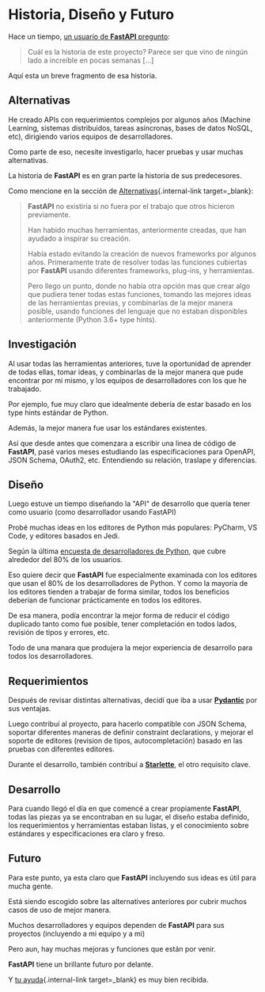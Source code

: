 # Historia, Diseño y Futuro

Hace un tiempo, <a href="https://github.com/tiangolo/fastapi/issues/3#issuecomment-454956920" class="external-link" target="_blank">un usuario de **FastAPI** pregunto</a>:

> Cuál es la historia de este proyecto? Parece ser que vino de ningún lado a increíble en pocas semanas [...]

Aquí esta un breve fragmento de esa historia.

## Alternativas

He creado APIs con requerimientos complejos por algunos años (Machine Learning, sistemas distribuidos, tareas asíncronas, bases de datos NoSQL, etc), dirigiendo varios equipos de desarrolladores.

Como parte de eso, necesite investigarlo, hacer pruebas y usar muchas alternativas.

La historia de **FastAPI** es en gran parte la historia de sus predecesores.

Como mencione en la sección de [Alternativas](alternatives.md){.internal-link target=_blank}:

<blockquote markdown="1">

**FastAPI** no existiría si no fuera por el trabajo que otros hicieron previamente.

Han habido muchas herramientas, anteriormente creadas, que han ayudado a inspirar su creación.

Había estado evitando la creación de nuevos frameworks por algunos años. Primeramente trate de resolver todas las funciones cubiertas por **FastAPI** usando diferentes frameworks, plug-ins, y herramientas.

Pero llego un punto, donde no había otra opción mas que crear algo que pudiera tener todas estas funciones, tomando las mejores ideas de las herramientas previas, y combinarlas de la mejor manera posible, usando funciones del lenguaje que no estaban disponibles anteriormente (Python 3.6+ type hints).

</blockquote>

## Investigación

Al usar todas las herramientas anteriores, tuve la oportunidad de aprender de todas ellas, tomar ideas, y combinarlas de la mejor manera que pude encontrar por mi mismo, y los equipos de desarrolladores con los que he trabajado.

Por ejemplo, fue muy claro que idealmente debería de estar basado en los type hints estándar de Python.

Además, la mejor manera fue usar los estándares existentes.

Así que desde antes que comenzara a escribir una linea de código de **FastAPI**, pasé varios meses estudiando las especificaciones para OpenAPI, JSON Schema, OAuth2, etc. Entendiendo su relación, traslape y diferencias.

## Diseño

Luego estuve un tiempo diseñando la "API" de desarrollo que quería tener como usuario (como desarrollador usando FastAPI)

Probé muchas ideas en los editores de Python más populares: PyCharm, VS Code, y editores basados en Jedi.

Según la última <a href="https://www.jetbrains.com/research/python-developers-survey-2018/#development-tools" class="external-link" target="_blank">encuesta de desarrolladores de Python</a>, que cubre alrededor del 80% de los usuarios.

Eso quiere decir que **FastAPI** fue especialmente examinada con los editores que usan el 80% de los desarrolladores de Python. Y como la mayoría de los editores tienden a trabajar de forma similar, todos los beneficios deberían de funcionar prácticamente en todos los editores.

De esa manera, podía encontrar la mejor forma de reducir el código duplicado tanto como fue posible, tener completación en todos lados, revisión de tipos y errores, etc.

Todo de una manara que produjera la mejor experiencia de desarrollo para todos los desarrolladores.

## Requerimientos

Después de revisar distintas alternativas, decidí que iba a usar <a href="https://pydantic-docs.helpmanual.io/" class="external-link" target="_blank">**Pydantic**</a> por sus ventajas.

Luego contribuí al proyecto, para hacerlo compatible con JSON Schema, soportar diferentes maneras de definir constraint declarations, y mejorar el soporte de editores (revision de tipos, autocompletación) basado en las pruebas con diferentes editores.

Durante el desarrollo, también contribuí a <a href="https://www.starlette.io/" class="external-link" target="_blank">**Starlette**</a>, el otro requisito clave.

## Desarrollo

Para cuando llegó el día en que comencé a crear propiamente **FastAPI**, todas las piezas ya se encontraban en su lugar, el diseño estaba definido, los requerimientos y herramientas estaban listas, y el conocimiento sobre estándares y especificaciones era claro y freso.

## Futuro

Para este punto, ya esta claro que **FastAPI** incluyendo sus ideas es útil para mucha gente.

Está siendo escogido sobre las alternatives anteriores por cubrir muchos casos de uso de mejor manera.

Muchos desarrolladores y equipos dependen de **FastAPI** para sus proyectos (incluyendo a mi equipo y a mi)

Pero aun, hay muchas mejoras y funciones que están por venir.

**FastAPI** tiene un brillante futuro por delante.

Y [tu ayuda](help-fastapi.md){.internal-link target=_blank} es muy bien recibida.
